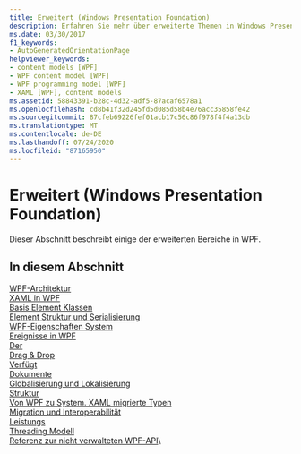 ```yaml
---
title: Erweitert (Windows Presentation Foundation)
description: Erfahren Sie mehr über erweiterte Themen in Windows Presentation Foundation, z. b. Architektur, Basiselement Klassen und das Eigenschaften System.
ms.date: 03/30/2017
f1_keywords:
- AutoGeneratedOrientationPage
helpviewer_keywords:
- content models [WPF]
- WPF content model [WPF]
- WPF programming model [WPF]
- XAML [WPF], content models
ms.assetid: 58843391-b28c-4d32-adf5-87acaf6578a1
ms.openlocfilehash: cd8b41f32d245fd5d085d58b4e76acc35858fe42
ms.sourcegitcommit: 87cfeb69226fef01acb17c56c86f978f4f4a13db
ms.translationtype: MT
ms.contentlocale: de-DE
ms.lasthandoff: 07/24/2020
ms.locfileid: "87165950"
---
```

# <a name="advanced-windows-presentation-foundation"></a>Erweitert (Windows Presentation Foundation)

Dieser Abschnitt beschreibt einige der erweiterten Bereiche in WPF.

## <a name="in-this-section"></a>In diesem Abschnitt

[WPF-Architektur](wpf-architecture.md)\
[XAML in WPF](xaml-in-wpf.md)\
[Basis Element Klassen](base-elements.md)\
[Element Struktur und Serialisierung](element-tree-and-serialization.md)\
[WPF-Eigenschaften System](properties-wpf.md)\
[Ereignisse in WPF](events-wpf.md)\
[Der](input-wpf.md)\
[Drag & Drop](drag-and-drop.md)\
[Verfügt](resources-wpf.md)\
[Dokumente](documents.md)\
[Globalisierung und Lokalisierung](globalization-and-localization.md)\
[Struktur](layout.md)\
[Von WPF zu System. XAML migrierte Typen](types-migrated-from-wpf-to-system.md)\
[Migration und Interoperabilität](migration-and-interoperability.md)\
[Leistungs](performance.md)\
[Threading Modell](threading-model.md)\
[Referenz zur nicht verwalteten WPF-API](wpf-unmanaged-api-reference.md)\
